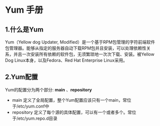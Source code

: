# Yum 手册

## 1.什么是Yum

Yum（Yellow dog Updater, Modified）是一个基于RPM包管理的字符前端软件包管理器。能够从指定的服务器自动下载RPM包并且安装，可以处理依赖性关系，并且一次安装所有依赖的软件包，无须繁琐地一次次下载、安装。被Yellow Dog Linux本身，以及Fedora、Red Hat Enterprise Linux采用。


## 2.Yum配置
Yum的配置分为两个部分: **main** 、**repository**

* main 定义了全局配置，整个Yum配置应该只有一个main，常位于/etc/yum.conf中
* repository 定义了每个源的具体配置，可以有一个或者多个。常位于/etc/yum.repo.d目录




